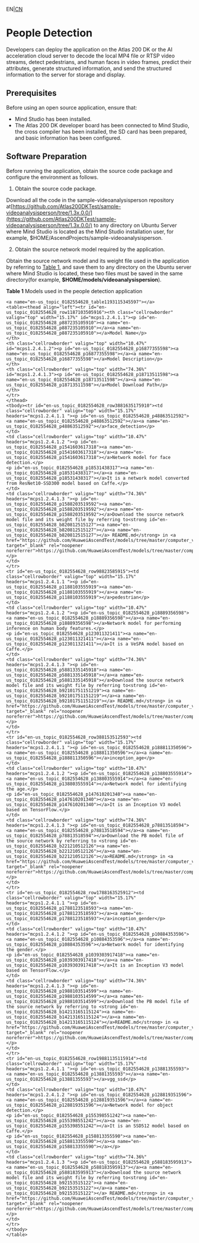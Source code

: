 EN|[CN](Readme.md)

# People Detection<a name="EN-US_TOPIC_0167609412"></a>

Developers can deploy the application on the Atlas 200 DK or the AI acceleration cloud server to decode the local MP4 file or RTSP video streams, detect pedestrians, and human faces in video frames, predict their attributes, generate structured information, and send the structured information to the server for storage and display.

## Prerequisites<a name="en-us_topic_0182554628_section137245294533"></a>

Before using an open source application, ensure that:

-   Mind Studio  has been installed.
-   The Atlas 200 DK developer board has been connected to  Mind Studio, the cross compiler has been installed, the SD card has been prepared, and basic information has been configured.

## Software Preparation<a name="en-us_topic_0182554628_section8534138124114"></a>

Before running the application, obtain the source code package and configure the environment as follows.

1.  <a name="en-us_topic_0182554628_li953280133816"></a>Obtain the source code package.

Download all the code in the sample-videoanalysisperson repository at[https://github.com/Atlas200DKTest/sample-videoanalysisperson/tree/1.3x.0.0/](https://github.com/Atlas200DKTest/sample-videoanalysisperson/tree/1.3x.0.0/) to any directory on Ubuntu Server where  Mind Studio  is located as the  Mind Studio  installation user, for example, $HOME/AscendProjects/sample-videoanalysisperson.

2.  <a name="en-us_topic_0182554628_li5507119145914"></a>Obtain the source network model required by the application. 

Obtain the source network model and its weight file used in the application by referring to  [Table 1](#en-us_topic_0182554628_table1193115345597), and save them to any directory on the Ubuntu server where  Mind Studio  is located, these two files must be saved in the same directory(for example,  **$HOME/models/videoanalysispersion**).

  **Table  1**  Models used in the people detection application

    <a name="en-us_topic_0182554628_table1193115345597"></a>
    <table><thead align="left"><tr id="en-us_topic_0182554628_row1187103505916"><th class="cellrowborder" valign="top" width="15.17%" id="mcps1.2.4.1.1"><p id="en-us_topic_0182554628_p887235105910"><a name="en-us_topic_0182554628_p887235105910"></a><a name="en-us_topic_0182554628_p887235105910"></a>Model Name</p>
    </th>
    <th class="cellrowborder" valign="top" width="10.47%" id="mcps1.2.4.1.2"><p id="en-us_topic_0182554628_p16877355598"><a name="en-us_topic_0182554628_p16877355598"></a><a name="en-us_topic_0182554628_p16877355598"></a>Model Description</p>
    </th>
    <th class="cellrowborder" valign="top" width="74.36%" id="mcps1.2.4.1.3"><p id="en-us_topic_0182554628_p18713511598"><a name="en-us_topic_0182554628_p18713511598"></a><a name="en-us_topic_0182554628_p18713511598"></a>Model Download Path</p>
    </th>
    </tr>
    </thead>
    <tbody><tr id="en-us_topic_0182554628_row3881635175910"><td class="cellrowborder" valign="top" width="15.17%" headers="mcps1.2.4.1.1 "><p id="en-us_topic_0182554628_p48863512592"><a name="en-us_topic_0182554628_p48863512592"></a><a name="en-us_topic_0182554628_p48863512592"></a>face_detection</p>
    </td>
    <td class="cellrowborder" valign="top" width="10.47%" headers="mcps1.2.4.1.2 "><p id="en-us_topic_0182554628_p1541603617318"><a name="en-us_topic_0182554628_p1541603617318"></a><a name="en-us_topic_0182554628_p1541603617318"></a>Network model for face detection.</p>
    <p id="en-us_topic_0182554628_p18531438317"><a name="en-us_topic_0182554628_p18531438317"></a><a name="en-us_topic_0182554628_p18531438317"></a>It is a network model converted from ResNet10-SSD300 model based on Caffe.</p>
    </td>
    <td class="cellrowborder" valign="top" width="74.36%" headers="mcps1.2.4.1.3 "><p id="en-us_topic_0182554628_p1588203519592"><a name="en-us_topic_0182554628_p1588203519592"></a><a name="en-us_topic_0182554628_p1588203519592"></a>Download the source network model file and its weight file by referring to<strong id="en-us_topic_0182554628_b820812515127"><a name="en-us_topic_0182554628_b820812515127"></a><a name="en-us_topic_0182554628_b820812515127"></a> README.md</strong> in <a href="https://github.com/HuaweiAscendTest/models/tree/master/computer_vision/object_detect/face_detection" target="_blank" rel="noopener noreferrer">https://github.com/HuaweiAscendTest/models/tree/master/computer_vision/object_detect/face_detection</a>.</p>
    </td>
    </tr>
    <tr id="en-us_topic_0182554628_row98823585915"><td class="cellrowborder" valign="top" width="15.17%" headers="mcps1.2.4.1.1 "><p id="en-us_topic_0182554628_p1188103555919"><a name="en-us_topic_0182554628_p1188103555919"></a><a name="en-us_topic_0182554628_p1188103555919"></a>pedestrian</p>
    </td>
    <td class="cellrowborder" valign="top" width="10.47%" headers="mcps1.2.4.1.2 "><p id="en-us_topic_0182554628_p18889356598"><a name="en-us_topic_0182554628_p18889356598"></a><a name="en-us_topic_0182554628_p18889356598"></a>Network model for performing inference on human body features.</p>
    <p id="en-us_topic_0182554628_p123011321411"><a name="en-us_topic_0182554628_p123011321411"></a><a name="en-us_topic_0182554628_p123011321411"></a>It is a VeSPA model based on Caffe.</p>
    </td>
    <td class="cellrowborder" valign="top" width="74.36%" headers="mcps1.2.4.1.3 "><p id="en-us_topic_0182554628_p5881335145918"><a name="en-us_topic_0182554628_p5881335145918"></a><a name="en-us_topic_0182554628_p5881335145918"></a>Download the source network model file and its weight file by referring to<strong id="en-us_topic_0182554628_b92101751151219"><a name="en-us_topic_0182554628_b92101751151219"></a><a name="en-us_topic_0182554628_b92101751151219"></a> README.md</strong> in <a href="https://github.com/HuaweiAscendTest/models/tree/master/computer_vision/classification/pedestrian" target="_blank" rel="noopener noreferrer">https://github.com/HuaweiAscendTest/models/tree/master/computer_vision/classification/pedestrian</a>.</p>
    </td>
    </tr>
    <tr id="en-us_topic_0182554628_row388153512593"><td class="cellrowborder" valign="top" width="15.17%" headers="mcps1.2.4.1.1 "><p id="en-us_topic_0182554628_p188811350596"><a name="en-us_topic_0182554628_p188811350596"></a><a name="en-us_topic_0182554628_p188811350596"></a>inception_age</p>
    </td>
    <td class="cellrowborder" valign="top" width="10.47%" headers="mcps1.2.4.1.2 "><p id="en-us_topic_0182554628_p138803555914"><a name="en-us_topic_0182554628_p138803555914"></a><a name="en-us_topic_0182554628_p138803555914"></a>Network model for identifying the age.</p>
    <p id="en-us_topic_0182554628_p147610201340"><a name="en-us_topic_0182554628_p147610201340"></a><a name="en-us_topic_0182554628_p147610201340"></a>It is an Inception V3 model based on TensorFlow.</p>
    </td>
    <td class="cellrowborder" valign="top" width="74.36%" headers="mcps1.2.4.1.3 "><p id="en-us_topic_0182554628_p78813518594"><a name="en-us_topic_0182554628_p78813518594"></a><a name="en-us_topic_0182554628_p78813518594"></a>Download the PB model file of the source network by referring to <strong id="en-us_topic_0182554628_b221210512126"><a name="en-us_topic_0182554628_b221210512126"></a><a name="en-us_topic_0182554628_b221210512126"></a>README.md</strong> in <a href="https://github.com/HuaweiAscendTest/models/tree/master/computer_vision/classification/inception_age" target="_blank" rel="noopener noreferrer">https://github.com/HuaweiAscendTest/models/tree/master/computer_vision/classification/inception_age</a>.</p>
    </td>
    </tr>
    <tr id="en-us_topic_0182554628_row1788163525912"><td class="cellrowborder" valign="top" width="15.17%" headers="mcps1.2.4.1.1 "><p id="en-us_topic_0182554628_p1788123518593"><a name="en-us_topic_0182554628_p1788123518593"></a><a name="en-us_topic_0182554628_p1788123518593"></a>inception_gender</p>
    </td>
    <td class="cellrowborder" valign="top" width="10.47%" headers="mcps1.2.4.1.2 "><p id="en-us_topic_0182554628_p10884353596"><a name="en-us_topic_0182554628_p10884353596"></a><a name="en-us_topic_0182554628_p10884353596"></a>Network model for identifying the gender.</p>
    <p id="en-us_topic_0182554628_p1039303917418"><a name="en-us_topic_0182554628_p1039303917418"></a><a name="en-us_topic_0182554628_p1039303917418"></a>It is an Inception V3 model based on TensorFlow.</p>
    </td>
    <td class="cellrowborder" valign="top" width="74.36%" headers="mcps1.2.4.1.3 "><p id="en-us_topic_0182554628_p1988103514599"><a name="en-us_topic_0182554628_p1988103514599"></a><a name="en-us_topic_0182554628_p1988103514599"></a>Download the PB model file of the source network by referring to <strong id="en-us_topic_0182554628_b14213165115124"><a name="en-us_topic_0182554628_b14213165115124"></a><a name="en-us_topic_0182554628_b14213165115124"></a>README.md</strong> in <a href="https://github.com/HuaweiAscendTest/models/tree/master/computer_vision/classification/inception_gender" target="_blank" rel="noopener noreferrer">https://github.com/HuaweiAscendTest/models/tree/master/computer_vision/classification/inception_gender</a>.</p>
    </td>
    </tr>
    <tr id="en-us_topic_0182554628_row19881135115914"><td class="cellrowborder" valign="top" width="15.17%" headers="mcps1.2.4.1.1 "><p id="en-us_topic_0182554628_p13881355593"><a name="en-us_topic_0182554628_p13881355593"></a><a name="en-us_topic_0182554628_p13881355593"></a>vgg_ssd</p>
    </td>
    <td class="cellrowborder" valign="top" width="10.47%" headers="mcps1.2.4.1.2 "><p id="en-us_topic_0182554628_p128819351596"><a name="en-us_topic_0182554628_p128819351596"></a><a name="en-us_topic_0182554628_p128819351596"></a>Network model for object detection.</p>
    <p id="en-us_topic_0182554628_p155398551242"><a name="en-us_topic_0182554628_p155398551242"></a><a name="en-us_topic_0182554628_p155398551242"></a>It is an SSD512 model based on Caffe.</p>
    <p id="en-us_topic_0182554628_p158813355590"><a name="en-us_topic_0182554628_p158813355590"></a><a name="en-us_topic_0182554628_p158813355590"></a></p>
    </td>
    <td class="cellrowborder" valign="top" width="74.36%" headers="mcps1.2.4.1.3 "><p id="en-us_topic_0182554628_p588183595913"><a name="en-us_topic_0182554628_p588183595913"></a><a name="en-us_topic_0182554628_p588183595913"></a>Download the source network model file and its weight file by referring to<strong id="en-us_topic_0182554628_b92153515122"><a name="en-us_topic_0182554628_b92153515122"></a><a name="en-us_topic_0182554628_b92153515122"></a> README.md</strong> in <a href="https://github.com/HuaweiAscendTest/models/tree/master/computer_vision/object_detect/vgg_ssd" target="_blank" rel="noopener noreferrer">https://github.com/HuaweiAscendTest/models/tree/master/computer_vision/object_detect/vgg_ssd</a>.</p>
    </td>
    </tr>
    </tbody>
    </table>


